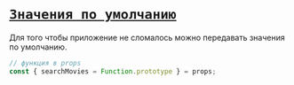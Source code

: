 # [`Значения по умолчанию`](../index.md)

Для того чтобы приложение не сломалось можно передавать значения по умолчанию.

```jsx
// функция в props
const { searchMovies = Function.prototype } = props;
```

